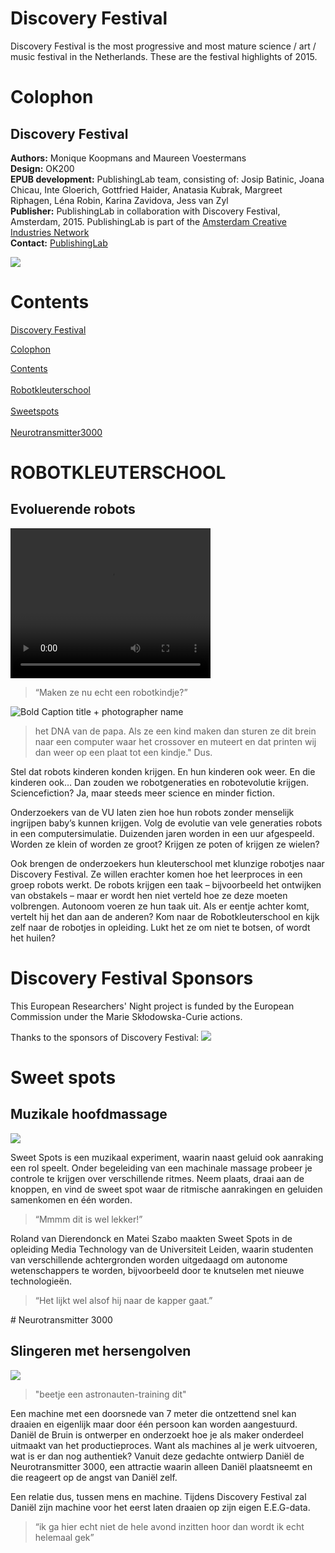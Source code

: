 
# Discovery Festival

Discovery Festival is the most progressive and most mature science / art / music festival in the Netherlands. These are the festival highlights of 2015.


# Colophon

## Discovery Festival



**Authors:** Monique Koopmans and Maureen Voestermans<br/>
**Design:** OK200<br/>
**EPUB development:** PublishingLab team, consisting of: Josip Batinic, Joana Chicau, Inte Gloerich, Gottfried Haider, Anatasia Kubrak, Margreet Riphagen, Léna Robin, Karina Zavidova, Jess van Zyl<br/>
**Publisher:** PublishingLab in collaboration with Discovery Festival, Amsterdam, 2015. PublishingLab is part of the [Amsterdam Creative Industries Network](http://www.amsterdamcreativeindustries.com)<br/> 
**Contact:** [PublishingLab](http://www.publishinglab.org)<br/>


![](imgs/logos/logo_publishinglab.png)


# Contents

<a href="ch002.xhtml">Discovery Festival</a><br/>

<a href="ch003.xhtml">Colophon</a><br/>

<a href="ch004.xhtml">Contents</a><br/>
<br/>
<a href="ch005.xhtml">Robotkleuterschool</a><br/>
</br>
<a href="ch005.xhtml">Sweetspots</a><br/>
</br>
<a href="ch006.xhtml">Neurotransmitter3000</a></br>




# ROBOTKLEUTERSCHOOL 

## Evoluerende robots

<video width="320" height="240" controls="controls" autoplay="autoplay" loop="loop">
<source src="videos/IMG_0599.mp4" type="video/mp4" />
</video>

<blockquote>
“Maken ze nu echt een robotkindje?”
</blockquote>

![**Bold Caption title** + photographer name](imgs/Robotkleurschool-IMG_0589small.jpg)

<blockquote>het DNA van de papa. Als ze een kind maken dan sturen ze dit brein naar een computer waar het crossover en muteert en dat printen wij dan weer op een plaat tot een kindje." Dus.</blockquote>

Stel dat robots kinderen konden krijgen. En hun kinderen ook weer. En die kinderen ook… Dan zouden we robotgeneraties en robotevolutie krijgen. Sciencefiction? Ja, maar steeds meer science en minder fiction.

Onderzoekers van de VU laten zien hoe hun robots zonder menselijk ingrijpen baby’s kunnen krijgen. Volg de evolutie van vele generaties robots in een computersimulatie. Duizenden jaren worden in een uur afgespeeld. Worden ze klein of worden ze groot? Krijgen ze poten of krijgen ze wielen?

Ook brengen de onderzoekers hun kleuterschool met klunzige robotjes naar Discovery Festival. Ze willen erachter komen hoe het leerproces in een groep robots werkt. De robots krijgen een taak – bijvoorbeeld het ontwijken van obstakels – maar er wordt hen niet verteld hoe ze deze moeten volbrengen. Autonoom voeren ze hun taak uit. Als er eentje achter komt, vertelt hij het dan aan de anderen? Kom naar de Robotkleuterschool en kijk zelf naar de robotjes in opleiding. Lukt het ze om niet te botsen, 
of wordt het huilen?

# Discovery Festival Sponsors

This European Researchers' Night project is funded by the European Commission under the Marie Skłodowska-Curie actions.

Thanks to the sponsors of Discovery Festival:
![](imgs/logos/DF-Sponsors.png)
# Sweet spots
## Muzikale hoofdmassage

![](imgs/Sweet-spots.jpg)

Sweet Spots is een muzikaal experiment, waarin naast geluid ook aanraking een rol speelt. Onder begeleiding van een machinale massage probeer je controle te krijgen over verschillende ritmes. Neem plaats, draai aan de knoppen, en vind de sweet spot waar de ritmische aanrakingen en geluiden samenkomen en één worden.

<blockquote>“Mmmm dit is wel lekker!”</blockquote>

Roland van Dierendonck en Matei Szabo maakten Sweet Spots in de opleiding Media Technology van de Universiteit Leiden, waarin studenten van verschillende achtergronden worden uitgedaagd om autonome wetenschappers te worden, bijvoorbeeld door te knutselen met nieuwe technologieën.

<blockquote>“Het lijkt wel alsof hij naar de kapper gaat.”</blockquote>
# Neurotransmitter 3000

## Slingeren met hersengolven

![](imgs/IMG_0583small.jpg)
<blockquote>"beetje een astronauten-training dit"</blockquote>

Een machine met een doorsnede van 7 meter die ontzettend snel kan draaien en eigenlijk maar door één persoon kan worden aangestuurd. Daniël de Bruin is ontwerper en onderzoekt hoe je als maker onderdeel uitmaakt van het productieproces. Want als machines al je werk uitvoeren, wat is er dan nog authentiek? Vanuit deze gedachte ontwierp Daniël de Neurotransmitter 3000, een attractie waarin alleen Daniël plaatsneemt en die reageert op 
de angst van Daniël zelf. 

Een relatie dus, tussen mens en machine. Tijdens Discovery Festival zal Daniël zijn machine voor het eerst laten draaien op zijn eigen E.E.G-data.

<blockquote>“ik ga hier echt niet de hele avond inzitten hoor dan wordt ik echt helemaal gek”</blockquote>



